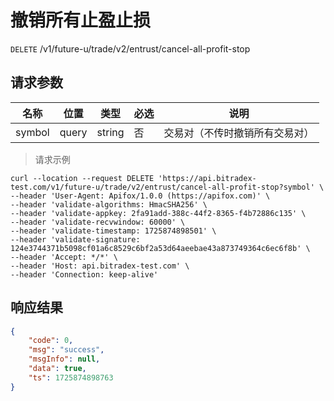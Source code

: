 # 撤销所有止盈止损

`DELETE` /v1/future-u/trade/v2/entrust/cancel-all-profit-stop

## 请求参数

| 名称     | 位置    | 类型     | 必选 | 说明              |
|--------|-------|--------|----|-----------------|
| symbol | query | string | 否  | 交易对（不传时撤销所有交易对） |

> 请求示例

```shell
curl --location --request DELETE 'https://api.bitradex-test.com/v1/future-u/trade/v2/entrust/cancel-all-profit-stop?symbol' \
--header 'User-Agent: Apifox/1.0.0 (https://apifox.com)' \
--header 'validate-algorithms: HmacSHA256' \
--header 'validate-appkey: 2fa91add-388c-44f2-8365-f4b72886c135' \
--header 'validate-recvwindow: 60000' \
--header 'validate-timestamp: 1725874898501' \
--header 'validate-signature: 124e3744371b5098cf01a6c8529c6bf2a53d64aeebae43a873749364c6ec6f8b' \
--header 'Accept: */*' \
--header 'Host: api.bitradex-test.com' \
--header 'Connection: keep-alive'
```

## 响应结果

```json
{
    "code": 0,
    "msg": "success",
    "msgInfo": null,
    "data": true,
    "ts": 1725874898763
}
```

